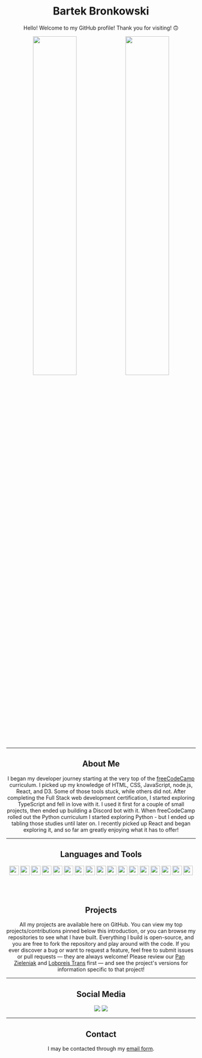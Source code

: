 <h1 align="center">Bartek Bronkowski</h1>
<p align="center">
Hello! Welcome to my GitHub profile! Thank you for visiting! 🙃
</p>
<p align="center">
  <img width="48%" src="https://github-readme-stats.vercel.app/api?username=pchelka90&show_icons=true&theme=tokyonight" />
  <img width="48%" src="https://github-readme-streak-stats.herokuapp.com/?user=pchelka90&theme=tokyonight" />
</p>
<hr />
<h2 align="center">About Me </h2>
<p align="center">
I began my developer journey starting at the very top of the <a href="https://www.freecodecamp.org/pchelka" target="_blank" rel="noopener noreferrer">freeCodeCamp</a> curriculum. I picked up my knowledge of HTML, CSS, JavaScript, node.js, React, and D3. Some of those tools stuck, while others did not. After completing the Full Stack web development certification, I started exploring TypeScript and fell in love with it. I used it first for a couple of small projects, then ended up building a Discord bot with it. When freeCodeCamp rolled out the Python curriculum I started exploring Python - but I ended up tabling those studies until later on. I recently picked up React and began exploring it, and so far am greatly enjoying what it has to offer!
</p>
<hr />
<h2 align="center">Languages and Tools</h2>
<p align="center">
<img src="https://img.shields.io/badge/figma-%23F24E1E.svg?style=for-the-badge&logo=figma&logoColor=white" height="25" />
<img src="https://img.shields.io/badge/Atom-%2366595C.svg?style=for-the-badge&logo=atom&logoColor=white" height="25" />
<img src="https://img.shields.io/badge/Visual%20Studio-5C2D91.svg?style=for-the-badge&logo=visual-studio&logoColor=white" height="25" />
<img src="https://img.shields.io/badge/VS%20Code-007ACC.svg?&style=for-the-badge&logo=visual-studio-code&logoColor=white" height="25"/>
<img src="https://img.shields.io/badge/sql-7CBEE4.svg?&style=for-the-badge&logo=sqlite&logoColor=white" height="25"/>
<img src="https://img.shields.io/badge/sqlite-%2307405e.svg?style=for-the-badge&logo=sqlite&logoColor=white" height="25" />
<img src="https://img.shields.io/badge/mysql-%2300f.svg?style=for-the-badge&logo=mysql&logoColor=white" height="25" />
<img src="https://img.shields.io/badge/WordPress-%23117AC9.svg?style=for-the-badge&logo=WordPress&logoColor=white" height="25" />
<img src="https://img.shields.io/badge/Gimp-657D8B?style=for-the-badge&logo=gimp&logoColor=FFFFFF" height="25" />
<img src="https://img.shields.io/badge/-Git-black?style=plastic&logo=git" height="25"/>
<img src="https://img.shields.io/badge/github-%23121011.svg?style=for-the-badge&logo=github&logoColor=white" height="25" />
<img src="https://img.shields.io/badge/gitlab-%23181717.svg?style=for-the-badge&logo=gitlab&logoColor=white" height="25" />
<img src="https://img.shields.io/badge/-HTML5-E34F26?style=plastic&logo=html5&logoColor=white" height="25"/>
<img src="https://img.shields.io/badge/-CSS3-1572B6?style=plastic&logo=css3" height="25"/>
<img src="https://img.shields.io/badge/SASS-hotpink.svg?style=for-the-badge&logo=SASS&logoColor=white" height="25" />
<img src="https://img.shields.io/badge/-JavaScript-323330?style=plastic&logo=javascript" height="25"/>
<img src="https://img.shields.io/badge/-React-61DBFB?style=plastic&logo=react&logoColor=white" height="25"/>
</p>
<br />
<br />
<h2 align="center">Projects</h2>
<p align="center">
All my projects are available here on GitHub. You can view my top projects/contributions pinned below this introduction, or you can browse my repositories to see what I have built. Everything I build is open-source, and you are free to fork the repository and play around with the code. If you ever discover a bug or want to request a feature, feel free to submit issues or pull requests — they are always welcome! Please review our <a href="https://pan-zieleniak.000webhostapp.com/" target="_blank" rel="noopener noreferrer">Pan Zieleniak</a> and <a href="https://lobpreis.000webhostapp.com/" target="_blank" rel="noopener noreferrer">Lobpreis Trans</a> first — and see the project's versions for information specific to that project!
</p>
<hr />
<h2 align="center">Social Media</h2>
<p align="center">
<a href="https://www.linkedin.com/in/bartlomiejbronkowski90/" target="_blank" rel="noopener noreferrer"><img src="https://img.shields.io/badge/Bartek%20Bronkowski-%23006192.svg?style=for-the-badge&logo=LinkedIn&logoColor=whit" /></a>
<a href="https://twitter.com/Pchelka90Bartek" target="_blank" rel="noopener noreferrer"><img src="https://img.shields.io/badge/Pchelka90Bartek-%231DA1F2.svg?style=for-the-badge&logo=Twitter&logoColor=white" /></a>
</p>
<hr />
<h2 align="center">Contact</h2>
<p align="center">
I may be contacted through my <a href="#" target="_blank" rel="noopener noreferrer">email form</a>.
</p>
  
<!---
- 👋 Hello, I’m Bartek.
- 👀 I’m interested in computer technology, programming, automotive, blockchain. I'm interested in sports too, my favourite sport is football. 
- 🌱 I’m currently learning everything, because like old say tell: "I know that I know nothing".
- 💞️ I’m looking to collaborate on web developing.
- 📫 My e-mail address: bartlomiejbronkowski90@gmail.com
--->

<!---
# Heaading 1
## Heading 2
### Heading 3
#### Heading 4
##### Heading 5
###### Heading 6

This is normal text.
This is **bold** and this is **multiple words in bold**.
This is *italic text*.

~~This is my first idea~~.
This is my new idea.

This is a [website](google.com) link.

![Bartek Bronkowski](https://1drv.ms/u/s!Al5EFlp4Nxn_k01Qr6xwFZ4DYcIP)

- Item 1
- Item 2
- Item 3

1. Item 1
2. Item 2
3. Item 3

* Item 1
* Item 2
* Item 3

1. Item 3
1. Item 2
1. Item 1

- [x] Item 1
- [ ] Item 2
- [ ] Item 3

- Item 1
  - Item 1a
  - Item 1b
  - Item 1c
- Item 2
- Item 3

| Heading 1 | Heading 2 | Heading 3 |
| :--- | :---: | ---: |
| row 1 column 1 | row 1 column 2 | row 1 column 3 | 

This is inline code `const name = 'Bartek Bronkowski';` with more text.

```ts
const firstname = 'Bartek';
const lastname = 'Bronkowski';
```
Changes
```diff
- const firstname = 'Filip';
+ const firstname = 'Bartek';
const lastname = 'Bronkowski';
```

> I think we should go with option 1 of create website

Geat idea this discussion was really useful. I will go ahead and do it.

> I think we should go with option 1 of create website

Geat idea this discussion was really useful. I will go ahead and do it.

> I think we should go with option 1 of create website

Geat idea this discussion was really useful. I will go ahead and do it.
--->
<!--- This is a comment. --->
<!---
This is comment infromation I want shown.

<details>
  <summary>Click for more information</summary>
  This is more description ...
  ...
</details>

<table role="table">
  <thead>
    <tr>
      <th align="left">Column 1</th>
      <th align="left">Column 2</th>
      <th align="left">Column 3</th>
    </tr>
  </thead>
  <tbody>
    <tr>
      <td align="left">
        <ul>
          <li>Item 1</li>
          <li>Item 2</li>
          <li>Item 3</li>
        </ul>
      </td>
      <td align="left">Row 1, Column 2</td>
      <td align="left">Row 1, Column 3</td>
    </tr>
    <tr>
      <td align="left">Row 2, Column 1</td>
      <td align="left">Row 2, Column 2</td>
      <td align="left">Row 2, Column 3</td>
    </tr>
</table>
    
- Item 1
- Item 2 **This is bold and *italic***
- Item 3 `This is inline code`

<p align="center">
  <img width="48%" src="https://github-readme-stats.vercel.app/api?username=pchelka90&show_icons=true&theme=tokyonight" />
  <img width="48%" src="https://github-readme-streak-stats.herokuapp.com/?user=pchelka90&theme=tokyonight" />
</p>
--->

<!---
pchelka90/pchelka90 is a ✨ special ✨ repository because its `README.md` (this file) appears on your GitHub profile.
You can click the Preview link to take a look at your changes.
--->
